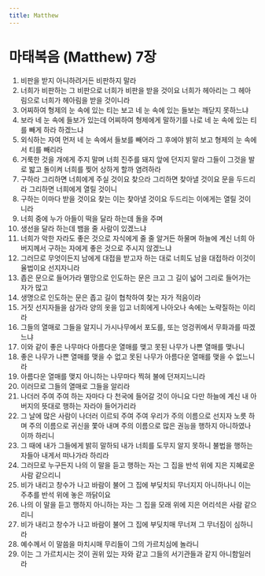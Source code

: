 ```yaml
---
title: Matthew
---
```


# 마태복음 (Matthew) 7장
1. 비판을 받지 아니하려거든 비판하지 말라
1. 너희가 비판하는 그 비판으로 너희가 비판을 받을 것이요 너희가 헤아리는 그 헤아림으로 너희가 헤아림을 받을 것이니라
1. 어찌하여 형제의 눈 속에 있는 티는 보고 네 눈 속에 있는 들보는 깨닫지 못하느냐
1. 보라 네 눈 속에 들보가 있는데 어찌하여 형제에게 말하기를 나로 네 눈 속에 있는 티를 빼게 하라 하겠느냐
1. 외식하는 자여 먼저 네 눈 속에서 들보를 빼어라 그 후에야 밝히 보고 형제의 눈 속에서 티를 빼리라
1. 거룩한 것을 개에게 주지 말며 너희 진주를 돼지 앞에 던지지 말라 그들이 그것을 발로 밟고 돌이켜 너희를 찢어 상하게 할까 염려하라
1. 구하라 그리하면 너희에게 주실 것이요 찾으라 그리하면 찾아낼 것이요 문을 두드리라 그리하면 너희에게 열릴 것이니
1. 구하는 이마다 받을 것이요 찾는 이는 찾아낼 것이요 두드리는 이에게는 열릴 것이니라
1. 너희 중에 누가 아들이 떡을 달라 하는데 돌을 주며
1. 생선을 달라 하는데 뱀을 줄 사람이 있겠느냐
1. 너희가 악한 자라도 좋은 것으로 자식에게 줄 줄 알거든 하물며 하늘에 계신 너희 아버지께서 구하는 자에게 좋은 것으로 주시지 않겠느냐
1. 그러므로 무엇이든지 남에게 대접을 받고자 하는 대로 너희도 남을 대접하라 이것이 율법이요 선지자니라
1. 좁은 문으로 들어가라 멸망으로 인도하는 문은 크고 그 길이 넓어 그리로 들어가는 자가 많고
1. 생명으로 인도하는 문은 좁고 길이 협착하여 찾는 자가 적음이라
1. 거짓 선지자들을 삼가라 양의 옷을 입고 너희에게 나아오나 속에는 노략질하는 이리라
1. 그들의 열매로 그들을 알지니 가시나무에서 포도를, 또는 엉겅퀴에서 무화과를 따겠느냐
1. 이와 같이 좋은 나무마다 아름다운 열매를 맺고 못된 나무가 나쁜 열매를 맺나니
1. 좋은 나무가 나쁜 열매를 맺을 수 없고 못된 나무가 아름다운 열매를 맺을 수 없느니라
1. 아름다운 열매를 맺지 아니하는 나무마다 찍혀 불에 던져지느니라
1. 이러므로 그들의 열매로 그들을 알리라
1. 나더러 주여 주여 하는 자마다 다 천국에 들어갈 것이 아니요 다만 하늘에 계신 내 아버지의 뜻대로 행하는 자라야 들어가리라
1. 그 날에 많은 사람이 나더러 이르되 주여 주여 우리가 주의 이름으로 선지자 노릇 하며 주의 이름으로 귀신을 쫓아 내며 주의 이름으로 많은 권능을 행하지 아니하였나이까 하리니
1. 그 때에 내가 그들에게 밝히 말하되 내가 너희를 도무지 알지 못하니 불법을 행하는 자들아 내게서 떠나가라 하리라
1. 그러므로 누구든지 나의 이 말을 듣고 행하는 자는 그 집을 반석 위에 지은 지혜로운 사람 같으리니
1. 비가 내리고 창수가 나고 바람이 불어 그 집에 부딪치되 무너지지 아니하나니 이는 주추를 반석 위에 놓은 까닭이요
1. 나의 이 말을 듣고 행하지 아니하는 자는 그 집을 모래 위에 지은 어리석은 사람 같으리니
1. 비가 내리고 창수가 나고 바람이 불어 그 집에 부딪치매 무너져 그 무너짐이 심하니라
1. 예수께서 이 말씀을 마치시매 무리들이 그의 가르치심에 놀라니
1. 이는 그 가르치시는 것이 권위 있는 자와 같고 그들의 서기관들과 같지 아니함일러라
